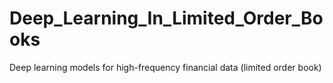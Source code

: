 # Deep_Learning_In_Limited_Order_Books
Deep learning models for high-frequency financial data (limited order book)
